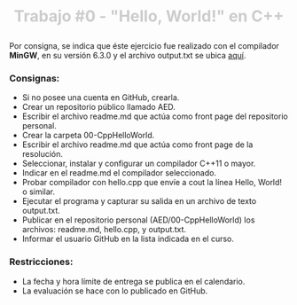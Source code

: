 # <p style="text-align: center; color: rgb(204, 204, 204)"><b>Trabajo #0 - "Hello, World!" en C++</b></p>

<span>Por consigna, se indica que éste ejercicio fue realizado con el compilador __MinGW__, en su versión 6.3.0 y el archivo output.txt se ubica [aquí](/00-CppHelloWorld/output.txt).</span>

### Consignas:
* Si no posee una cuenta en GitHub, crearla.
* Crear un repositorio público llamado AED.
* Escribir el archivo readme.md que actúa como front page del repositorio personal.
* Crear la carpeta 00-CppHelloWorld.
* Escribir el archivo readme.md que actúa como front page de la resolución.
* Seleccionar, instalar y configurar un compilador C++11 o mayor.
* Indicar en el readme.md el compilador seleccionado.
* Probar compilador con hello.cpp que envíe a cout la línea Hello, World! o similar.
* Ejecutar el programa y capturar su salida en un archivo de texto output.txt.
* Publicar en el repositorio personal (AED/00-CppHelloWorld) los archivos: readme.md, hello.cpp, y output.txt.
* Informar el usuario GitHub en la lista indicada en el curso.

### Restricciones:
* La fecha y hora límite de entrega se publica en el calendario.
* La evaluación se hace con lo publicado en GitHub.